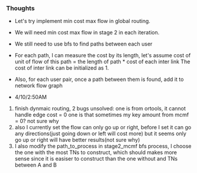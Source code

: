 ### Thoughts

  - Let's try implement min cost max flow in global routing. 
  - We will need min cost max flow in stage 2 in each iteration. 
  - We still need to use bfs to find paths between each user
  - For each path, I can measure the cost by its length, let's assume cost of unit of flow of this path = the length of path * cost of each inter link
    The cost of inter link can be initialized as 1.
  - Also, for each user pair, once a path between them is found, add it to network flow graph

- 4/10/2:50AM
 1. finish dynmaic routing, 2 bugs unsolved: 
    one is from ortools, it cannot handle edge cost = 0
    one is that sometimes my key amount from mcmf = 0? not sure why
 2. also I currently set the flow can only go up or right, before I set it can go any directions(just going down or left will cost more) but it seems only go up or right will have better results(not sure why)
 3. I also modify the path_to_process in stage2_mcmf bfs process, I choose the one with the most TNs to construct, which should makes more sense since it is easiser to construct than the one without and TNs between A and B
